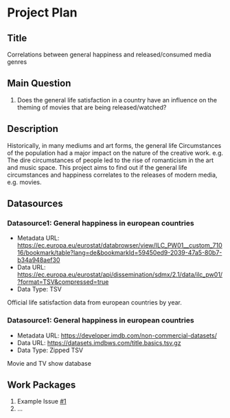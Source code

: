 # Project Plan

## Title
<!-- Give your project a short title. -->
Correlations between general happiness and released/consumed media genres

## Main Question

<!-- Think about one main question you want to answer based on the data. -->
1. Does the general life satisfaction in a country have an influence on the theming of movies that are being released/watched?

## Description

<!-- Describe your data science project in max. 200 words. Consider writing about why and how you attempt it. -->
Historically, in many mediums and art forms, the general life Circumstances of the population had a major impact on the nature of the creative work.
e.g. The dire circumstances of people led to the rise of romanticism in the art and music space.
This project aims to find out if the general life circumstances and happiness correlates to the releases of modern media, e.g. movies.

## Datasources

<!-- Describe each datasources you plan to use in a section. Use the prefic "DatasourceX" where X is the id of the datasource. -->

### Datasource1: General happiness in european countries
* Metadata URL: https://ec.europa.eu/eurostat/databrowser/view/ILC_PW01__custom_71016/bookmark/table?lang=de&bookmarkId=59450ed9-2039-47a5-80b7-b34a948aef30
* Data URL: https://ec.europa.eu/eurostat/api/dissemination/sdmx/2.1/data/ilc_pw01/?format=TSV&compressed=true
* Data Type: TSV

Official life satisfaction data from european countries by year.


### Datasource1: General happiness in european countries
* Metadata URL: https://developer.imdb.com/non-commercial-datasets/
* Data URL: https://datasets.imdbws.com/title.basics.tsv.gz
* Data Type: Zipped TSV

Movie and TV show database

## Work Packages

<!-- List of work packages ordered sequentially, each pointing to an issue with more details. -->

1. Example Issue [#1][i1]
2. ...

[i1]: https://github.com/jvalue/made-template/issues/1
